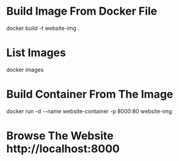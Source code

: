 # Build Image From Docker File
docker build -t website-img .

# List Images
docker images

# Build Container From The Image
docker run -d --name website-container -p 8000:80 website-img

# Browse The Website http://localhost:8000

